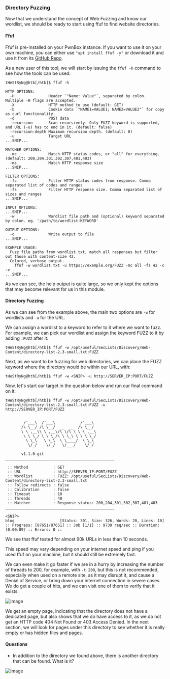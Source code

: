 ### Directory Fuzzing

Now that we understand the concept of Web Fuzzing and know our wordlist, we should be ready to start using ffuf to find website directories.

#### Ffuf

Ffuf is pre-installed on your PwnBox instance. If you want to use it on your own machine, you can either use ```"apt install ffuf -y"``` or download it and use it from its [GitHub Repo](https://github.com/ffuf/ffuf.git). 

As a new user of this tool, we will start by issuing the ```ffuf -h``` command to see how the tools can be used:

```
tHeStRyNg@htb[/htb]$ ffuf -h

HTTP OPTIONS:
  -H               Header `"Name: Value"`, separated by colon. Multiple -H flags are accepted.
  -X               HTTP method to use (default: GET)
  -b               Cookie data `"NAME1=VALUE1; NAME2=VALUE2"` for copy as curl functionality.
  -d               POST data
  -recursion       Scan recursively. Only FUZZ keyword is supported, and URL (-u) has to end in it. (default: false)
  -recursion-depth Maximum recursion depth. (default: 0)
  -u               Target URL
...SNIP...

MATCHER OPTIONS:
  -mc              Match HTTP status codes, or "all" for everything. (default: 200,204,301,302,307,401,403)
  -ms              Match HTTP response size
...SNIP...

FILTER OPTIONS:
  -fc              Filter HTTP status codes from response. Comma separated list of codes and ranges
  -fs              Filter HTTP response size. Comma separated list of sizes and ranges
...SNIP...

INPUT OPTIONS:
...SNIP...
  -w               Wordlist file path and (optional) keyword separated by colon. eg. '/path/to/wordlist:KEYWORD'

OUTPUT OPTIONS:
  -o               Write output to file
...SNIP...

EXAMPLE USAGE:
  Fuzz file paths from wordlist.txt, match all responses but filter out those with content-size 42.
  Colored, verbose output.
    ffuf -w wordlist.txt -u https://example.org/FUZZ -mc all -fs 42 -c -v
...SNIP...
```

As we can see, the help output is quite large, so we only kept the options that may become relevant for us in this module.

#### Directory Fuzzing

As we can see from the example above, the main two options are ```-w``` for wordlists and ```-u``` for the URL. 

We can assign a wordlist to a keyword to refer to it where we want to fuzz. For example, we can pick our wordlist and assign the keyword FUZZ to it by adding ```:FUZZ``` after it:

```tHeStRyNg@htb[/htb]$ ffuf -w /opt/useful/SecLists/Discovery/Web-Content/directory-list-2.3-small.txt:FUZZ```

Next, as we want to be fuzzing for web directories, we can place the FUZZ keyword where the directory would be within our URL, with:

```tHeStRyNg@htb[/htb]$ ffuf -w <SNIP> -u http://SERVER_IP:PORT/FUZZ```

Now, let's start our target in the question below and run our final command on it:

```
tHeStRyNg@htb[/htb]$ ffuf -w /opt/useful/SecLists/Discovery/Web-Content/directory-list-2.3-small.txt:FUZZ -u http://SERVER_IP:PORT/FUZZ


        /'___\  /'___\           /'___\       
       /\ \__/ /\ \__/  __  __  /\ \__/       
       \ \ ,__\\ \ ,__\/\ \/\ \ \ \ ,__\      
        \ \ \_/ \ \ \_/\ \ \_\ \ \ \ \_/      
         \ \_\   \ \_\  \ \____/  \ \_\       
          \/_/    \/_/   \/___/    \/_/       

       v1.1.0-git
________________________________________________

 :: Method           : GET
 :: URL              : http://SERVER_IP:PORT/FUZZ
 :: Wordlist         : FUZZ: /opt/useful/SecLists/Discovery/Web-Content/directory-list-2.3-small.txt
 :: Follow redirects : false
 :: Calibration      : false
 :: Timeout          : 10
 :: Threads          : 40
 :: Matcher          : Response status: 200,204,301,302,307,401,403
________________________________________________

<SNIP>
blog                    [Status: 301, Size: 326, Words: 20, Lines: 10]
:: Progress: [87651/87651] :: Job [1/1] :: 9739 req/sec :: Duration: [0:00:09] :: Errors: 0 ::
```

We see that ffuf tested for almost 90k URLs in less than 10 seconds. 

This speed may vary depending on your internet speed and ping if you used ffuf on your machine, but it should still be extremely fast.

We can even make it go faster if we are in a hurry by increasing the number of threads to 200, for example, with ```-t 200```, but this is not recommended, especially when used on a remote site, as it may disrupt it, and cause a Denial of Service, or bring down your internet connection in severe cases. 
We do get a couple of hits, and we can visit one of them to verify that it exists:

![image](https://github.com/tHeStRyNg/SecureSphereLabs/assets/118682909/e9ff9c48-0fc7-403c-a5d5-6a03cc3024b9)

We get an empty page, indicating that the directory does not have a dedicated page, but also shows that we do have access to it, as we do not get an HTTP code 404 Not Found or 403 Access Denied. In the next section, we will look for pages under this directory to see whether it is really empty or has hidden files and pages.

#### Questions

* In addition to the directory we found above, there is another directory that can be found. What is it?

![image](https://github.com/tHeStRyNg/SecureSphereLabs/assets/118682909/950ffb9a-2de1-418d-945c-75e74d476b2d)


